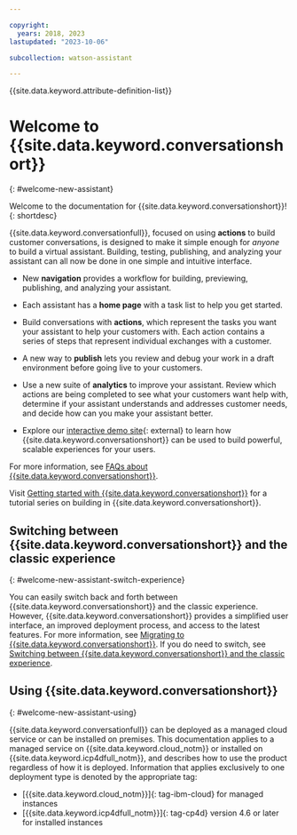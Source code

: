 ```yaml
---

copyright:
  years: 2018, 2023
lastupdated: "2023-10-06"

subcollection: watson-assistant

---
```


{{site.data.keyword.attribute-definition-list}}

# Welcome to {{site.data.keyword.conversationshort}}
{: #welcome-new-assistant}

Welcome to the documentation for {{site.data.keyword.conversationshort}}!
{: shortdesc}

{{site.data.keyword.conversationfull}}, focused on using **actions** to build customer conversations, is designed to make it simple enough for *anyone* to build a virtual assistant. Building, testing, publishing, and analyzing your assistant can all now be done in one simple and intuitive interface.

- New **navigation** provides a workflow for building, previewing, publishing, and analyzing your assistant. 

- Each assistant has a **home page** with a task list to help you get started.

- Build conversations with **actions**, which represent the tasks you want your assistant to help your customers with. Each action contains a series of steps that represent individual exchanges with a customer.

- A new way to **publish** lets you review and debug your work in a draft environment before going live to your customers.

- Use a new suite of **analytics** to improve your assistant. Review which actions are being completed to see what your customers want help with, determine if your assistant understands and addresses customer needs, and decide how can you make your assistant better.

- Explore our [interactive demo site](https://www.ibm.com/products/watson-assistant/demos/lendyr/demo.html){: external} to learn how {{site.data.keyword.conversationshort}} can be used to build powerful, scalable experiences for your users.

For more information, see [FAQs about {{site.data.keyword.conversationshort}}](/docs/watson-assistant?topic=watson-assistant-watson-assistant-faqs#faqs-new-experience).

Visit [Getting started with {{site.data.keyword.conversationshort}}](/docs/watson-assistant?topic=watson-assistant-getting-started) for a tutorial series on building in {{site.data.keyword.conversationshort}}.

## Switching between {{site.data.keyword.conversationshort}} and the classic experience
{: #welcome-new-assistant-switch-experience}

You can easily switch back and forth between {{site.data.keyword.conversationshort}} and the classic experience. However, {{site.data.keyword.conversationshort}} provides a simplified user interface, an improved deployment process, and access to the latest features. For more information, see [Migrating to {{site.data.keyword.conversationshort}}](/docs/watson-assistant?topic=watson-assistant-migrate-overview). If you do need to switch, see [Switching between {{site.data.keyword.conversationshort}} and the classic experience](/docs/watson-assistant?topic=watson-assistant-switch-experience).

## Using {{site.data.keyword.conversationshort}}
{: #welcome-new-assistant-using}

{{site.data.keyword.conversationfull}} can be deployed as a managed cloud service or can be installed on premises. This documentation applies to a managed service on {{site.data.keyword.cloud_notm}} or installed on {{site.data.keyword.icp4dfull_notm}}, and describes how to use the product regardless of how it is deployed. Information that applies exclusively to one deployment type is denoted by the appropriate tag:

- [{{site.data.keyword.cloud_notm}}]{: tag-ibm-cloud} for managed instances
- [{{site.data.keyword.icp4dfull_notm}}]{: tag-cp4d} version 4.6 or later for installed instances

